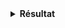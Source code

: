 <details>
<summary>
  <strong>Résultat</strong>
</summary>

![resultat](ressources/resultat.png)
</details>


